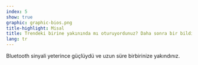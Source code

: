 ```yaml
---
index: 5
show: true
graphic: graphic-bios.png
title-highlight: Misal
title: Trendeki birine yakınında mı oturuyordunuz? Daha sonra bir bildirim alabilirsiniz
lang: tr
---
```

Bluetooth sinyali yeterince güçlüydü ve uzun süre birbirinize yakındınız.
